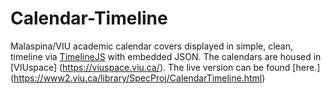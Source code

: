 # Calendar-Timeline

Malaspina/VIU academic calendar covers displayed in simple, clean, timeline via [TimelineJS](https://github.com/NUKnightLab/TimelineJS3) with embedded JSON. The calendars are housed in [VIUspace] (https://viuspace.viu.ca/). The live version can be found [here.] (https://www2.viu.ca/library/SpecProj/CalendarTimeline.html)





